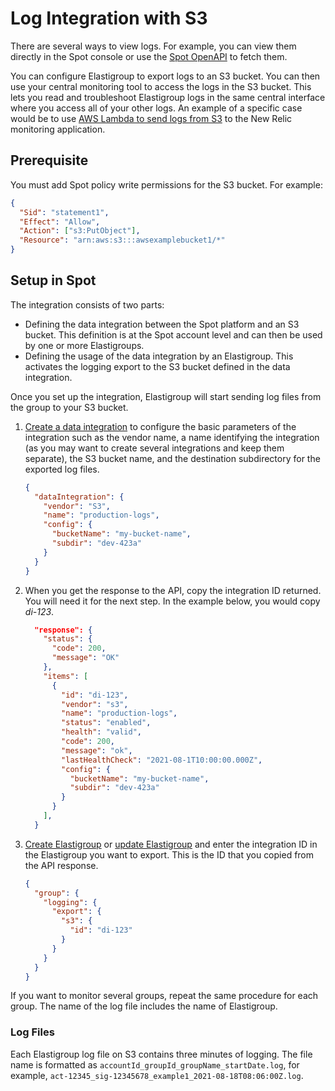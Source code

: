 # Log Integration with S3

There are several ways to view logs. For example, you can view them directly in the Spot console or use the [Spot OpenAPI](https://docs.spot.io/api/) to fetch them.

You can configure Elastigroup to export logs to an S3 bucket. You can then use your central monitoring tool to access the logs in the S3 bucket. This lets you read and troubleshoot Elastigroup logs in the same central interface where you access all of your other logs. An example of a specific case would be to use [AWS Lambda to send logs from S3](https://docs.newrelic.com/docs/logs/enable-log-management-new-relic/enable-log-monitoring-new-relic/aws-lambda-sending-logs-s3/) to the New Relic monitoring application.

## Prerequisite

You must add Spot policy write permissions for the S3 bucket. For example:

```json
{
  "Sid": "statement1",
  "Effect": "Allow",
  "Action": ["s3:PutObject"],
  "Resource": "arn:aws:s3:::awsexamplebucket1/*"
}
```

## Setup in Spot

The integration consists of two parts:

- Defining the data integration between the Spot platform and an S3 bucket. This definition is at the Spot account level and can then be used by one or more Elastigroups.
- Defining the usage of the data integration by an Elastigroup. This activates the logging export to the S3 bucket defined in the data integration.

Once you set up the integration, Elastigroup will start sending log files from the group to your S3 bucket.

1. [Create a data integration](https://docs.spot.io/api/#operation/DataIntegrationCreate) to configure the basic parameters of the integration such as the vendor name, a name identifying the integration (as you may want to create several integrations and keep them separate), the S3 bucket name, and the destination subdirectory for the exported log files.

   ```json
   {
     "dataIntegration": {
       "vendor": "S3",
       "name": "production-logs",
       "config": {
         "bucketName": "my-bucket-name",
         "subdir": "dev-423a"
       }
     }
   }
   ```

2. When you get the response to the API, copy the integration ID returned. You will need it for the next step. In the example below, you would copy <i>di-123</i>.

   ```json
     "response": {
       "status": {
         "code": 200,
         "message": "OK"
       },
       "items": [
         {
           "id": "di-123",
           "vendor": "s3",
           "name": "production-logs",
           "status": "enabled",
           "health": "valid",
           "code": 200,
           "message": "ok",
           "lastHealthCheck": "2021-08-1T10:00:00.000Z",
           "config": {
             "bucketName": "my-bucket-name",
             "subdir": "dev-423a"
           }
         }
       ],
     }
   ```

3. [Create Elastigroup](https://docs.spot.io/api/#tag/Elastigroup-AWS/operation/elastigroupAwsCreate) or [update Elastigroup](https://docs.spot.io/api/#tag/Elastigroup-AWS/operation/elastigroupAwsUpdate) and enter the integration ID in the Elastigroup you want to export. This is the ID that you copied from the API response.

   ```json
   {
     "group": {
       "logging": {
         "export": {
           "s3": {
             "id": "di-123"
           }
         }
       }
     }
   }
   ```

If you want to monitor several groups, repeat the same procedure for each group. The name of the log file includes the name of Elastigroup.

### Log Files

Each Elastigroup log file on S3 contains three minutes of logging. The file name is formatted as `accountId_groupId_groupName_startDate.log`, for example, `act-12345_sig-12345678_example1_2021-08-18T08:06:00Z.log`.
